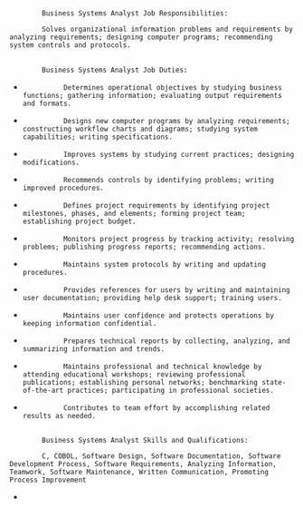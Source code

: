 ##
			Business Systems Analyst Job Responsibilities:

			Solves organizational information problems and requirements by analyzing requirements; designing computer programs; recommending system controls and protocols.

##
			Business Systems Analyst Job Duties:

*
				Determines operational objectives by studying business functions; gathering information; evaluating output requirements and formats.
*
				Designs new computer programs by analyzing requirements; constructing workflow charts and diagrams; studying system capabilities; writing specifications.
*
				Improves systems by studying current practices; designing modifications.
*
				Recommends controls by identifying problems; writing improved procedures.
*
				Defines project requirements by identifying project milestones, phases, and elements; forming project team; establishing project budget.
*
				Monitors project progress by tracking activity; resolving problems; publishing progress reports; recommending actions.
*
				Maintains system protocols by writing and updating procedures.
*
				Provides references for users by writing and maintaining user documentation; providing help desk support; training users.
*
				Maintains user confidence and protects operations by keeping information confidential.
*
				Prepares technical reports by collecting, analyzing, and summarizing information and trends.
*
				Maintains professional and technical knowledge by attending educational workshops; reviewing professional publications; establishing personal networks; benchmarking state-of-the-art practices; participating in professional societies.
*
				Contributes to team effort by accomplishing related results as needed.

##
			Business Systems Analyst Skills and Qualifications:

			C, COBOL, Software Design, Software Documentation, Software Development Process, Software Requirements, Analyzing Information, Teamwork, Software Maintenance, Written Communication, Promoting Process Improvement

*

